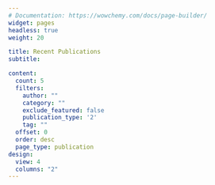 ```yaml
---
# Documentation: https://wowchemy.com/docs/page-builder/
widget: pages
headless: true
weight: 20

title: Recent Publications
subtitle:

content:
  count: 5
  filters:
    author: ""
    category: ""
    exclude_featured: false
    publication_type: '2'
    tag: ""
  offset: 0
  order: desc
  page_type: publication
design:
  view: 4
  columns: "2"
---
```

